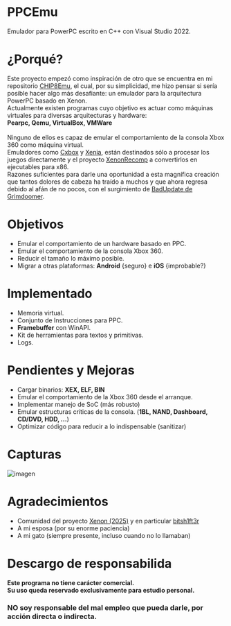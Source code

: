 # PPCEmu
Emulador para PowerPC escrito en C++ con Visual Studio 2022.

# ¿Porqué?
<p>
Este proyecto empezó como inspiración de otro que se encuentra en mi repositorio <a href="https://github.com/aayes89/CHIP8Emu">CHIP8Emu</a>, el cual, por su simplicidad, me hizo pensar si sería posible hacer algo más desafiante: un emulador para la arquitectura PowerPC basado en Xenon.<br>
 Actualmente existen programas cuyo objetivo es actuar como máquinas virtuales para diversas arquitecturas y hardware:<br>
 <b>Pearpc, Qemu, VirtualBox, VMWare</b><br><br>
 Ninguno de ellos es capaz de emular el comportamiento de la consola Xbox 360 como máquina virtual.<br>
 Emuladores como <a href="#">Cxbox</a> y <a href="https://github.com/xenia-project/xenia">Xenia</a>, están destinados sólo a procesar los juegos directamente y el proyecto <a href="https://github.com/hedge-dev/XenonRecomp">XenonRecomp</a> a convertirlos en ejecutables para x86.<br>
 Razones suficientes para darle una oportunidad a esta magnífica creación que tantos dolores de cabeza ha traído a muchos y que ahora regresa debido al afán de no pocos, con el surgimiento de <a href="https://github.com/grimdoomer/Xbox360BadUpdate">BadUpdate de Grimdoomer</a>.
</p>

# Objetivos
* Emular el comportamiento de un hardware basado en PPC.
* Emular el comportamiento de la consola Xbox 360.
* Reducir el tamaño lo máximo posible.
* Migrar a otras plataformas: <b>Android</b> {seguro} e <b>iOS</b> {improbable?} 

# Implementado
* Memoria virtual.
* Conjunto de Instrucciones para PPC.
* <b>Framebuffer</b> con WinAPI.
* Kit de herramientas para textos y primitivas.
* Logs.

# Pendientes y Mejoras
* Cargar binarios: <b>XEX, ELF, BIN</b>
* Emular el comportamiento de la Xbox 360 desde el arranque.
* Implementar manejo de SoC (más robusto)
* Emular estructuras críticas de la consola. (<b>1BL, NAND, Dashboard, CD/DVD, HDD, ...</b>)
* Optimizar código para reducir a lo indispensable (sanitizar)

# Capturas
![imagen](https://github.com/user-attachments/assets/17b4352c-9b19-4979-a74d-8cf9c637c068)

# Agradecimientos
* Comunidad del proyecto <a href="https://github.com/xenon-emu/xenon/tree/main">Xenon (2025)</a> y en particular <a href="https://github.com/bitsh1ft3r">bitsh1ft3r</a>
* A mi esposa (por su enorme paciencia)
* A mi gato (siempre presente, incluso cuando no lo llamaban)

# Descargo de responsabilida

<b>Este programa no tiene carácter comercial.<br>
 Su uso queda reservado exclusivamente para estudio personal.<br></b>
 <h3>NO soy responsable del mal empleo que pueda darle, por acción directa o indirecta.</h3>


